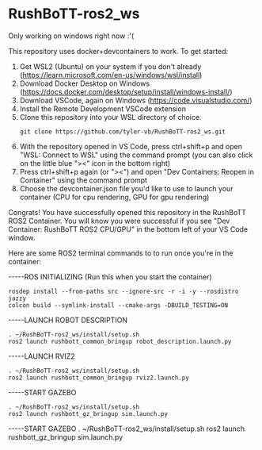 # RushBoTT-ros2_ws

Only working on windows right now :'(

This repository uses docker+devcontainers to work. To get started:
1) Get WSL2 (Ubuntu) on your system if you don't already (https://learn.microsoft.com/en-us/windows/wsl/install)
2) Download Docker Desktop on Windows (https://docs.docker.com/desktop/setup/install/windows-install/)
3) Download VSCode, again on Windows (https://code.visualstudio.com/)
4) Install the Remote Development VSCode extension
5) Clone this repository into your WSL directory of choice.
   ```
   git clone https://github.com/tyler-vb/RushBoTT-ros2_ws.git
   ```
6) With the repository opened in VS Code, press ctrl+shift+p and open "WSL: Connect to WSL" using the command prompt (you can also click on the little blue "><" icon in the bottom right)
7) Press ctrl+shift+p again (or "><") and open "Dev Containers: Reopen in Container" using the command prompt
8) Choose the devcontainer.json file you'd like to use to launch your container (CPU for cpu rendering, GPU for gpu rendering)

Congrats! You have successfully opened this repository in the RushBoTT ROS2 Container.
You will know you were successful if you see "Dev Container: RushBoTT ROS2 CPU/GPU" in the bottom left of your VS Code window.

Here are some ROS2 terminal commands to to run once you're in the container:

-----ROS INITIALIZING (Run this when you start the container)
```
rosdep install --from-paths src --ignore-src -r -i -y --rosdistro jazzy
colcon build --symlink-install --cmake-args -DBUILD_TESTING=ON
```

-----LAUNCH ROBOT DESCRIPTION
   ```
   . ~/RushBoTT-ros2_ws/install/setup.sh
   ros2 launch rushbott_common_bringup robot_description.launch.py
   ```

-----LAUNCH RVIZ2
```
. ~/RushBoTT-ros2_ws/install/setup.sh
ros2 launch rushbott_common_bringup rviz2.launch.py
```

-----START GAZEBO
```
. ~/RushBoTT-ros2_ws/install/setup.sh
ros2 launch rushbott_gz_bringup sim.launch.py
```

-----START GAZEBO
. ~/RushBoTT-ros2_ws/install/setup.sh
ros2 launch rushbott_gz_bringup sim.launch.py
